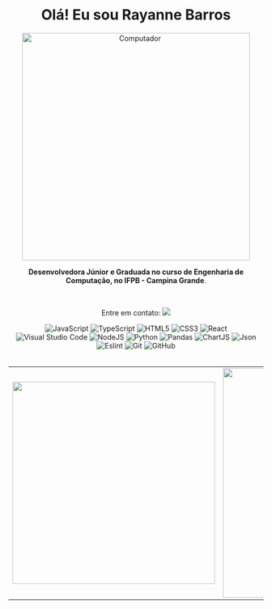 <div align="center">
    <h1>Olá! Eu sou Rayanne Barros</h1>
    <p>
        <img src="https://images.freeimages.com/image/previews/12c/semi-flat-study-supply-png-5690858.png" alt="Computador" width="450px">
    </p>
    <p><strong>Desenvolvedora Júnior e Graduada no curso de Engenharia de Computação, no IFPB - Campina Grande</strong>.</p>
</div>

<br>

<p align="center">
    Entre em contato:
    <a href="https://www.linkedin.com/in/rayanne-barros-223ab51b5/">
        <img src="https://img.shields.io/badge/linkedin-%230077B5.svg?&style=for-the-badge&logo=linkedin&logoColor=white" />
    </a>
</p>  

<div align="center">
    <img alt="JavaScript" src="https://img.shields.io/badge/javascript-%23323330.svg?style=for-the-badge&logo=javascript&logoColor=%23F7DF1E"/>
    <img alt="TypeScript" src="https://img.shields.io/badge/typescript-%007ACC.svg?style=for-the-badge&logo=typescript&logoColor=white"/>
    <img alt="HTML5" src="https://img.shields.io/badge/html5-%23E34F26.svg?style=for-the-badge&logo=html5&logoColor=white"/>
    <img alt="CSS3" src="https://img.shields.io/badge/css3-%231572B6.svg?style=for-the-badge&logo=css3&logoColor=white"/>
    <img alt="React" src="https://img.shields.io/badge/react-%2320232a.svg?style=for-the-badge&logo=react&logoColor=%2361DAFB"/>
    <img alt="Visual Studio Code" src="https://img.shields.io/badge/VisualStudioCode-0078d7.svg?style=for-the-badge&logo=visual-studio-code&logoColor=white"/>
    <img alt="NodeJS" src="https://img.shields.io/badge/Node.js-339933?style=for-the-badge&logo=nodedotjs&logoColor=white"/>
    <img alt="Python" src="https://img.shields.io/badge/python-3670A0?style=for-the-badge&logo=python&logoColor=ffdd54"/>
    <img alt="Pandas" src="https://img.shields.io/badge/Pandas-2C2D72?style=for-the-badge&logo=pandas&logoColor=white"/>
    <img alt="ChartJS" src="https://img.shields.io/badge/Chart.js-FF6384?style=for-the-badge&logo=chartdotjs&logoColor=white"/>
    <img alt="Json" src="https://img.shields.io/badge/json-5E5C5C?style=for-the-badge&logo=json&logoColor=white"/>
    <img alt="Eslint" src="https://img.shields.io/badge/eslint-3A33D1?style=for-the-badge&logo=eslint&logoColor=white"/>
    <img alt="Git" src="https://img.shields.io/badge/git-%23F05033.svg?style=for-the-badge&logo=git&logoColor=white"/>
    <img alt="GitHub" src="https://img.shields.io/badge/github-%23121011.svg?style=for-the-badge&logo=github&logoColor=white"/>
</div>

<br>

<table align="center" border="0">
    <tr>
        <td>
            <a href="https://github.com/rayannebarros">
                <img width="400px" align="center" src="https://github-readme-stats.vercel.app/api/top-langs/?username=rayannebarros&exclude_repo=IA-FIC2021&langs_count=6&theme=dracula&hide_langs_below=1&layout=compact" />
            </a>
        </td>
        <td>
            <a href="https://github.com/rayannebarros">
                <img width="454px" align="center" src="https://github-readme-stats.vercel.app/api?username=rayannebarros&show_icons=true&theme=dracula&line_height=27" alt=""/>
            </a>
        </td>
    </tr>
</table>
